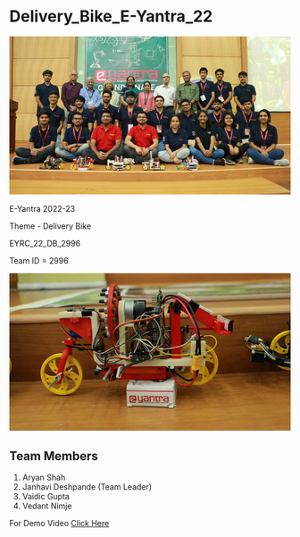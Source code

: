 # Delivery_Bike_E-Yantra_22

![Group Photo](./assets/groupPhoto.jpg)

E-Yantra 2022-23

Theme - Delivery Bike

EYRC_22_DB_2996

Team ID = 2996

![Bike](./assets/Bike.jpg)

## Team Members
1. Aryan Shah
2. Janhavi Deshpande (Team Leader)
3. Vaidic Gupta
4. Vedant Nimje

For Demo Video [Click Here](https://www.youtube.com/watch?v=3_NkUiIBTR0)
